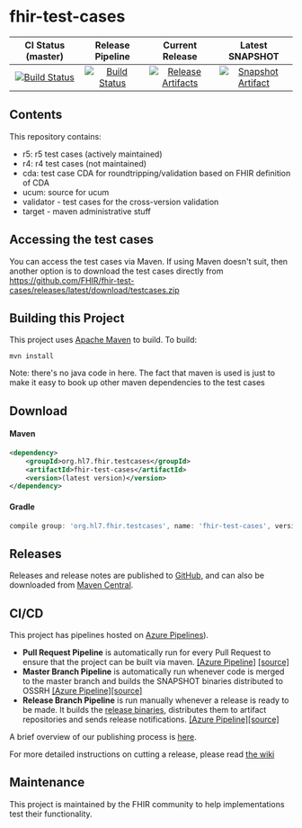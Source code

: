 # fhir-test-cases

| CI Status (master) | Release Pipeline | Current Release | Latest SNAPSHOT |
| :---: | :---: | :---: | :---: |
| [![Build Status][Badge-AzurePipeline]][Link-AzureMasterPipeline] | [![Build Status][Badge-AzureReleasePipeline]][Link-AzureReleasePipeline] | [![Release Artifacts][Badge-SonatypeReleases]][Link-GithubZipRelease] | [![Snapshot Artifact][Badge-SonatypeSnapshots]][Link-SonatypeSnapshots] |

## Contents

This repository contains:

* r5: r5 test cases (actively maintained)
* r4: r4 test cases (not maintained)
* cda: test case CDA for roundtripping/validation based on FHIR definition of CDA
* ucum: source for ucum 
* validator - test cases for the cross-version validation
* target - maven administrative stuff

## Accessing the test cases

You can access the test cases via Maven. If using Maven doesn't suit, then 
another option is to download the test cases directly from 
https://github.com/FHIR/fhir-test-cases/releases/latest/download/testcases.zip


## Building this Project

This project uses [Apache Maven](http://maven.apache.org) to build. To build:

```
mvn install
```

Note: there's no java code in here. The fact that maven is used is just to make it easy to book up
other maven dependencies to the test cases 

## Download

#### Maven
```xml
<dependency>
    <groupId>org.hl7.fhir.testcases</groupId>
    <artifactId>fhir-test-cases</artifactId>
    <version>(latest version)</version>
</dependency>
```

#### Gradle
```groovy
compile group: 'org.hl7.fhir.testcases', name: 'fhir-test-cases', version: '(latest version)'
```

## Releases
Releases and release notes are published to [GitHub][Link-GitHubReleases], and can also be downloaded from [Maven Central][Link-MavenCentralReleases].

## CI/CD

This project has pipelines hosted on [Azure Pipelines](https://dev.azure.com/fhir-pipelines/fhir-test-cases)). 

* **Pull Request Pipeline** is automatically run for every Pull Request to ensure that the project can be built via maven. [[Azure Pipeline]][Link-AzurePullRequestPipeline] [[source]](pull-request-pipeline.yml)
* **Master Branch Pipeline** is automatically run whenever code is merged to the master branch and builds the SNAPSHOT binaries distributed to OSSRH [[Azure Pipeline]][Link-AzureMasterPipeline][[source]](master-branch-pipeline.yml)
* **Release Branch Pipeline** is run manually whenever a release is ready to be made. It builds the [release binaries](#releases), distributes them to artifact repositories and sends release notifications. [[Azure Pipeline]][Link-AzureReleasePipeline][[source]](release-branch-pipeline.yml)

A brief overview of our publishing process is [here][Link-Publishing].

For more detailed instructions on cutting a release, please read [the wiki][Link-PublishingRelease]


## Maintenance
This project is maintained by the FHIR community to help implementations test their functionality.

[Link-MavenCentralReleases]: https://mvnrepository.com/artifact/org.hl7.fhir.testcases/fhir-test-cases
[Link-GitHubReleases]: https://github.com/FHIR/fhir-test-cases/releases

[Link-AzurePipelines]: https://dev.azure.com/fhir-pipelines/fhir-test-cases/_build
[Link-AzureMasterPipeline]: https://dev.azure.com/fhir-pipelines/fhir-test-cases/_build/latest?definitionId=27&branchName=master
[Link-AzurePullRequestPipeline]: https://dev.azure.com/fhir-pipelines/fhir-test-cases/_build?definitionId=26
[Link-AzureReleasePipeline]: https://dev.azure.com/fhir-pipelines/fhir-test-cases/_build/latest?definitionId=28&branchName=master
[Link-GithubZipRelease]: https://github.com/FHIR/fhir-test-cases/releases/latest/download/testcases.zip "Sonatype Releases"
[Link-SonatypeSnapshots]: https://oss.sonatype.org/service/local/artifact/maven/redirect?r=snapshots&g=org.hl7.fhir.testcases&a=fhir-test-cases&v=LATEST "Sonatype Snapshots"

[Link-PublishingRelease]: https://hl7.github.io/docs/ci-cd-building-release
[Link-Publishing]: https://hl7.github.io/docs/ci-cd-publishing-binaries

[Badge-AzureReleasePipeline]: https://dev.azure.com/fhir-pipelines/fhir-test-cases/_apis/build/status/Release%20Branch%20Pipeline?branchName=master
[Badge-AzurePipeline]: https://dev.azure.com/fhir-pipelines/fhir-test-cases/_apis/build/status/Master%20Branch%20Pipeline?branchName=master
[Badge-SonatypeReleases]: https://img.shields.io/nexus/r/https/oss.sonatype.org/org.hl7.fhir.testcases/fhir-test-cases.svg "Sonatype Releases"
[Badge-SonatypeSnapshots]: https://img.shields.io/nexus/s/https/oss.sonatype.org/org.hl7.fhir.testcases/fhir-test-cases.svg "Sonatype Snapshots"
